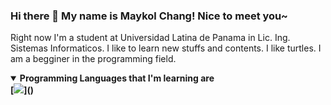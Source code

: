### Hi there 👋 My name is Maykol Chang! Nice to meet you~

Right now I'm a student at Universidad Latina de Panama in Lic. Ing. Sistemas Informaticos.
I like to learn new stuffs and contents.
I like turtles. I am a begginer in the programming field.

<details open>
<summary> <b>Programming Languages that I'm learning are<b></summary>
  [<img src="https://img.shields.io/badge/-Python-FFD43B?style=for-the-badge&logo=python&logoColor=white&labelColor=4B8BBE" />]() 

<!--
**vPancake7/vPancake7** is a ✨ _special_ ✨ repository because its `README.md` (this file) appears on your GitHub profile.

Here are some ideas to get you started:

- 🔭 I’m currently working on ...
- 🌱 I’m currently learning ...
- 👯 I’m looking to collaborate on ...
- 🤔 I’m looking for help with ...
- 💬 Ask me about ...
- 📫 How to reach me: ...
- 😄 Pronouns: ...
- ⚡ Fun fact: ...
-->
